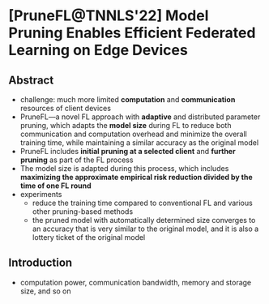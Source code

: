 # [PruneFL@TNNLS'22] Model Pruning Enables Efficient Federated Learning on Edge Devices

## Abstract

- challenge: much more limited **computation** and **communication** resources of client devices
- PruneFL—a novel FL approach with **adaptive** and distributed parameter pruning, which adapts the **model size** during FL to reduce both communication and computation overhead and minimize the overall training time, while maintaining a similar accuracy as the original model
- PruneFL includes **initial pruning at a selected client** and **further pruning** as part of the FL process
- The model size is adapted during this process, which includes **maximizing the approximate empirical risk reduction divided by the time of one FL round**
- experiments
  - reduce the training time compared to conventional FL and various other pruning-based methods 
  - the pruned model with automatically determined size converges to an accuracy that is very similar to the original model, and it is also a lottery ticket of the original model



## Introduction

- computation power, communication bandwidth, memory and storage size, and so on

